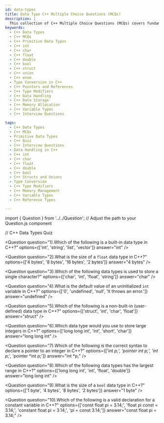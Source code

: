 ```yaml
---
id: data-types
title: Data Type C++ Multiple Choice Questions (MCQs)
description: |
  This collection of C++ Multiple Choice Questions (MCQs) covers fundamental data types in C++, including `int`, `char`, `float`, `double`, `bool`, and user-defined types like `struct`, `union`, and `enum`. It also touches on type conversions, pointers, and references, making it ideal for beginners and intermediate learners to test their knowledge on C++ data handling.
keywords:
  - C++ Data Types
  - C++ MCQs
  - C++ Primitive Data Types
  - C++ int
  - C++ char
  - C++ float
  - C++ double
  - C++ bool
  - C++ struct
  - C++ union
  - C++ enum
  - Type Conversion in C++
  - C++ Pointers and References
  - C++ Type Modifiers
  - C++ Data Handling
  - C++ Data Storage
  - C++ Memory Allocation
  - C++ Variable Types
  - C++ Interview Questions

tags:
  - C++ Data Types
  - C++ MCQs
  - Primitive Data Types
  - C++ Quiz
  - C++ Interview Questions
  - Data Handling in C++
  - C++ int
  - C++ char
  - C++ float
  - C++ double
  - C++ bool
  - C++ Structs and Unions
  - Type Conversion
  - C++ Type Modifiers
  - C++ Memory Management
  - C++ Variable Types
  - C++ Reference Types

---
```

import { Question } from '../../Question';  // Adjust the path to your Question.js component

// C++ Data Types Quiz

<Question
  question="1).Which of the following is a built-in data type in C++?"
  options={['int', 'string', 'list', 'vector']}
  answer="int"
/>

<Question
  question="2).What is the size of a `float` data type in C++?"
  options={['4 bytes', '8 bytes', '16 bytes', '2 bytes']}
  answer="4 bytes"
/>

<Question
  question="3).Which of the following data types is used to store a single character?"
  options={['char', 'int', 'float', 'string']}
  answer="char"
/>

<Question
  question="4).What is the default value of an uninitialized `int` variable in C++?"
  options={['0', 'undefined', 'null', 'It throws an error.']}
  answer="undefined"
/>

<Question
  question="5).Which of the following is a non-built-in (user-defined) data type in C++?"
  options={['struct', 'int', 'char', 'float']}
  answer="struct"
/>

<Question
  question="6).Which data type would you use to store large integers in C++?"
  options={['long long int', 'int', 'short', 'char']}
  answer="long long int"
/>

<Question
  question="7).Which of the following is the correct syntax to declare a pointer to an integer in C++?"
  options={['int *p;', 'pointer int p;', 'int p*;', 'pointer *int p;']}
  answer="int *p;"
/>

<Question
  question="8).Which of the following data types has the largest range in C++?"
  options={['long long int', 'int', 'float', 'double']}
  answer="long long int"
/>

<Question
  question="9).What is the size of a `bool` data type in C++?"
  options={['1 byte', '4 bytes', '8 bytes', '2 bytes']}
  answer="1 byte"
/>

<Question
  question="10).Which of the following is a valid declaration for a constant variable in C++?"
  options={['const float pi = 3.14;', 'float pi const = 3.14;', 'constant float pi = 3.14;', 'pi = const 3.14;']}
  answer="const float pi = 3.14;"
/>
